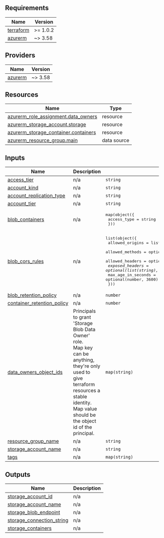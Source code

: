 <!-- BEGIN_TF_DOCS -->
## Requirements

| Name | Version |
|------|---------|
| <a name="requirement_terraform"></a> [terraform](#requirement\_terraform) | >= 1.0.2 |
| <a name="requirement_azurerm"></a> [azurerm](#requirement\_azurerm) | ~> 3.58 |

## Providers

| Name | Version |
|------|---------|
| <a name="provider_azurerm"></a> [azurerm](#provider\_azurerm) | ~> 3.58 |

## Resources

| Name | Type |
|------|------|
| [azurerm_role_assignment.data_owners](https://registry.terraform.io/providers/hashicorp/azurerm/latest/docs/resources/role_assignment) | resource |
| [azurerm_storage_account.storage](https://registry.terraform.io/providers/hashicorp/azurerm/latest/docs/resources/storage_account) | resource |
| [azurerm_storage_container.containers](https://registry.terraform.io/providers/hashicorp/azurerm/latest/docs/resources/storage_container) | resource |
| [azurerm_resource_group.main](https://registry.terraform.io/providers/hashicorp/azurerm/latest/docs/data-sources/resource_group) | data source |

## Inputs

| Name | Description | Type | Default | Required |
|------|-------------|------|---------|:--------:|
| <a name="input_access_tier"></a> [access\_tier](#input\_access\_tier) | n/a | `string` | `"Hot"` | no |
| <a name="input_account_kind"></a> [account\_kind](#input\_account\_kind) | n/a | `string` | `"StorageV2"` | no |
| <a name="input_account_replication_type"></a> [account\_replication\_type](#input\_account\_replication\_type) | n/a | `string` | `"LRS"` | no |
| <a name="input_account_tier"></a> [account\_tier](#input\_account\_tier) | n/a | `string` | `"Standard"` | no |
| <a name="input_blob_containers"></a> [blob\_containers](#input\_blob\_containers) | n/a | <pre>map(object({<br>    access_type = string<br>  }))</pre> | `{}` | no |
| <a name="input_blob_cors_rules"></a> [blob\_cors\_rules](#input\_blob\_cors\_rules) | n/a | <pre>list(object({<br>    allowed_origins    = list(string)<br>    allowed_methods    = optional(list(string), ["GET", "PUT", "DELETE"])<br>    allowed_headers    = optional(list(string), ["*"])<br>    exposed_headers    = optional(list(string), ["*"])<br>    max_age_in_seconds = optional(number, 3600)<br>  }))</pre> | n/a | yes |
| <a name="input_blob_retention_policy"></a> [blob\_retention\_policy](#input\_blob\_retention\_policy) | n/a | `number` | `null` | no |
| <a name="input_container_retention_policy"></a> [container\_retention\_policy](#input\_container\_retention\_policy) | n/a | `number` | `null` | no |
| <a name="input_data_owners_object_ids"></a> [data\_owners\_object\_ids](#input\_data\_owners\_object\_ids) | Principals to grant 'Storage Blob Data Owner' role.<br>  Map key can be anything, they're only used to give terraform resources a stable identity. Map value should be the object id of the principal. | `map(string)` | n/a | yes |
| <a name="input_resource_group_name"></a> [resource\_group\_name](#input\_resource\_group\_name) | n/a | `string` | n/a | yes |
| <a name="input_storage_account_name"></a> [storage\_account\_name](#input\_storage\_account\_name) | n/a | `string` | n/a | yes |
| <a name="input_tags"></a> [tags](#input\_tags) | n/a | `map(string)` | n/a | yes |

## Outputs

| Name | Description |
|------|-------------|
| <a name="output_storage_account_id"></a> [storage\_account\_id](#output\_storage\_account\_id) | n/a |
| <a name="output_storage_account_name"></a> [storage\_account\_name](#output\_storage\_account\_name) | n/a |
| <a name="output_storage_blob_endpoint"></a> [storage\_blob\_endpoint](#output\_storage\_blob\_endpoint) | n/a |
| <a name="output_storage_connection_string"></a> [storage\_connection\_string](#output\_storage\_connection\_string) | n/a |
| <a name="output_storage_containers"></a> [storage\_containers](#output\_storage\_containers) | n/a |
<!-- END_TF_DOCS -->